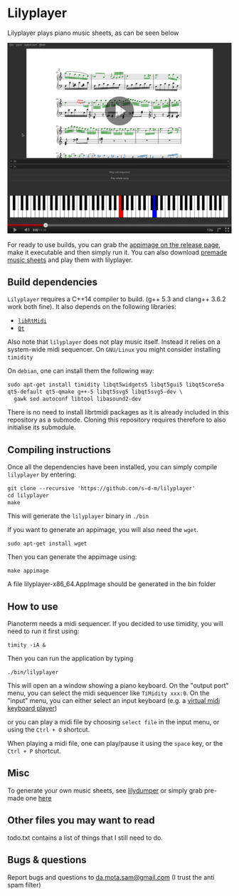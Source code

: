 Lilyplayer
========

Lilyplayer plays piano music sheets, as can be seen below

[![Demo](./misc/lilyplayer-fake-video-screenshot.png)](./misc/lilyplayer-demo.webm "demo")

For ready to use builds, you can grab the [appimage on the release page](https://github.com/s-d-m/lilyplayer/releases/tag/continuous),
make it executable and then simply run it.
You can also download [premade music sheets](https://github.com/s-d-m/precompiled_music_sheets_for_lilyplayer) and play them with
lilyplayer.

Build dependencies
----------------

`Lilyplayer` requires a C++14 compiler to build. (g++ 5.3 and clang++ 3.6.2 work both fine).
It also depends on the following libraries:

- [`libRtMidi`][rtmidi]
- [`Qt`][qt5]

[rtmidi]: http://www.music.mcgill.ca/~gary/rtmidi/
[qt5]: http://www.qt.io/

Also note that `lilyplayer` does not play music itself. Instead it
relies on a system-wide midi sequencer.  On `GNU/Linux` you might
consider installing `timidity`

On `debian`, one can install them the following way:

	sudo apt-get install timidity libqt5widgets5 libqt5gui5 libqt5core5a qt5-default qt5-qmake g++-5 libqt5svg5 libqt5svg5-dev \
	  gawk sed autoconf libtool libasound2-dev

There is no need to install librtmidi packages as it is already included in this repository as a submode. Cloning this repository
requires therefore to also initialise its submodule.

Compiling instructions
-------------------

Once all the dependencies have been installed, you can simply compile `lilyplayer` by entering:

	git clone --recursive 'https://github.com/s-d-m/lilyplayer'
	cd lilyplayer
	make

This will generate the `lilyplayer` binary in `./bin`

If you want to generate an appimage, you will also need the `wget`.

	sudo apt-get install wget

Then you can generate the appimage using:

	make appimage

A file lilyplayer-x86_64.AppImage should be generated in the bin folder

How to use
----------

Pianoterm needs a midi sequencer. If you decided to use timidity, you will need to run it first using:

	timity -iA &

Then you can run the application by typing

	./bin/lilyplayer

This will open an a window showing a piano keyboard.
On the "output port" menu, you can select the midi sequencer like `TiMidity xxx:0`.
On the "input" menu, you can either select an input keyboard (e.g. a [virtual midi keyboard player][vmpk])

[vmpk]: http://sourceforge.net/projects/vmpk/

or you can play a midi file by choosing `select file` in the input menu, or using the `Ctrl + O` shortcut.

When playing a midi file, one can play/pause it using the `space` key, or the `Ctrl + P` shortcut.

Misc
-----

To generate your own music sheets, see [lilydumper](https://github.com/s-d-m/lilydumper) or simply grab
pre-made one [here](https://github.com/s-d-m/precompiled_music_sheets_for_lilyplayer)


Other files you may want to read
--------------------------------

todo.txt contains a list of things that I still need to do.

Bugs & questions
--------------

Report bugs and questions to da.mota.sam@gmail.com (I trust the anti spam filter)
